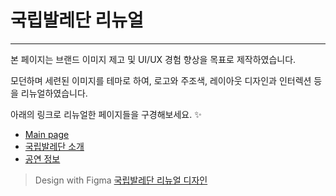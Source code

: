 # 국립발레단 리뉴얼

---
본 페이지는
브랜드 이미지 제고 및 UI/UX 경험 향상을 목표로 제작하였습니다.

모던하며 세련된 이미지를 테마로 하여,
로고와 주조색, 레이아웃 디자인과 인터렉션 등을 리뉴얼하였습니다.

아래의 링크로 리뉴얼한 페이지들을 구경해보세요.  :sparkles:

- <a href="https://chkim9910.github.io/KNB-Renewal/">Main page</a>
- <a href="https://chkim9910.github.io/KNB-Renewal/sub1">국립발레단 소개</a>
- <a href="https://chkim9910.github.io/KNB-Renewal/sub2">공연 정보</a>

> Design with Figma
> <a href="https://www.figma.com/file/Cl8l0xViAvpO7k100UhVrT/%EA%B5%AD%EB%A6%BD%EB%B0%9C%EB%A0%88%EB%8B%A8?type=design&node-id=0%3A1&mode=design&t=OUFoSFTYoxJQC6MN-1">국립발레단 리뉴얼 디자인</a>
